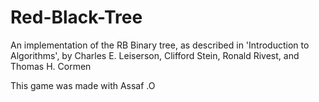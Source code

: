 # Red-Black-Tree
An implementation of the RB Binary tree, as described in 'Introduction to Algorithms', by Charles E. Leiserson, Clifford Stein, Ronald Rivest, and Thomas H. Cormen

This game was made with Assaf .O
